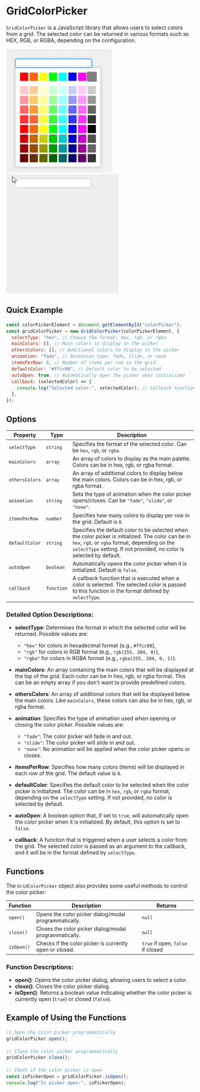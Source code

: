 ﻿# GridColorPicker

`GridColorPicker` is a JavaScript library that allows users to select colors from a grid. The selected color can be returned in various formats such as HEX, RGB, or RGBA, depending on the configuration.

![Preview GridColorPicker](images/GridColorPicker2.png)
![Preview GridColorPicker](images/GridColorPicker.gif)

## Quick Example

```js
const colorPickerElement = document.getElementById("colorPicker");
const gridColorPicker = new GridColorPicker(colorPickerElement, {
  selectType: "hex", // Choose the format: hex, rgb, or rgba
  mainColors: [], // Main colors to display in the picker
  othersColors: [], // Additional colors to display in the picker
  animation: "fade", // Animation type: fade, slide, or none
  itemsPerRow: 8, // Number of items per row in the grid
  defaultColor: "#ffcc00", // Default color to be selected
  autoOpen: true, // Automatically open the picker when initialized
  callback: (selectedColor) => {
    console.log("Selected color:", selectedColor); // Callback function to handle the selected color
  },
});
```

## Options

| Property       | Type       | Description                                                                                                                                                                                                                   |
| -------------- | ---------- | ----------------------------------------------------------------------------------------------------------------------------------------------------------------------------------------------------------------------------- |
| `selectType`   | `string`   | Specifies the format of the selected color. Can be `hex`, `rgb`, or `rgba`.                                                                                                                                                   |
| `mainColors`   | `array`    | An array of colors to display as the main palette. Colors can be in hex, rgb, or rgba format.                                                                                                                                 |
| `othersColors` | `array`    | An array of additional colors to display below the main colors. Colors can be in hex, rgb, or rgba format.                                                                                                                    |
| `animation`    | `string`   | Sets the type of animation when the color picker opens/closes. Can be `"fade"`, `"slide"`, or `"none"`.                                                                                                                       |
| `itemsPerRow`  | `number`   | Specifies how many colors to display per row in the grid. Default is `8`.                                                                                                                                                     |
| `defaultColor` | `string`   | Specifies the default color to be selected when the color picker is initialized. The color can be in `hex`, `rgb`, or `rgba` format, depending on the `selectType` setting. If not provided, no color is selected by default. |
| `autoOpen`     | `boolean`  | Automatically opens the color picker when it is initialized. Default is `false`.                                                                                                                                              |
| `callback`     | `function` | A callback function that is executed when a color is selected. The selected color is passed to this function in the format defined by `selectType`.                                                                           |

### Detailed Option Descriptions:

- **selectType**: Determines the format in which the selected color will be returned. Possible values are:

  - `"hex"` for colors in hexadecimal format (e.g., `#ffcc00`),
  - `"rgb"` for colors in RGB format (e.g., `rgb(255, 204, 0)`),
  - `"rgba"` for colors in RGBA format (e.g., `rgba(255, 204, 0, 1)`).

- **mainColors**: An array containing the main colors that will be displayed at the top of the grid. Each color can be in hex, rgb, or rgba format. This can be an empty array if you don't want to provide predefined colors.

- **othersColors**: An array of additional colors that will be displayed below the main colors. Like `mainColors`, these colors can also be in hex, rgb, or rgba format.

- **animation**: Specifies the type of animation used when opening or closing the color picker. Possible values are:

  - `"fade"`: The color picker will fade in and out.
  - `"slide"`: The color picker will slide in and out.
  - `"none"`: No animation will be applied when the color picker opens or closes.

- **itemsPerRow**: Specifies how many colors (items) will be displayed in each row of the grid. The default value is `8`.

- **defaultColor**: Specifies the default color to be selected when the color picker is initialized. The color can be in `hex`, `rgb`, or `rgba` format, depending on the `selectType` setting. If not provided, no color is selected by default.

- **autoOpen**: A boolean option that, if set to `true`, will automatically open the color picker when it is initialized. By default, this option is set to `false`.

- **callback**: A function that is triggered when a user selects a color from the grid. The selected color is passed as an argument to the callback, and it will be in the format defined by `selectType`.

## Functions

The `GridColorPicker` object also provides some useful methods to control the color picker:

| Function   | Description                                             | Returns                           |
| ---------- | ------------------------------------------------------- | --------------------------------- |
| `open()`   | Opens the color picker dialog/modal programmatically.   | `null`                            |
| `close()`  | Closes the color picker dialog/modal programmatically.  | `null`                            |
| `isOpen()` | Checks if the color picker is currently open or closed. | `true` if open, `false` if closed |

### Function Descriptions:

- **open()**: Opens the color picker dialog, allowing users to select a color.
- **close()**: Closes the color picker dialog.
- **isOpen()**: Returns a boolean value indicating whether the color picker is currently open (`true`) or closed (`false`).

## Example of Using the Functions

```js
// Open the color picker programmatically
gridColorPicker.open();

// Close the color picker programmatically
gridColorPicker.close();

// Check if the color picker is open
const isPickerOpen = gridColorPicker.isOpen();
console.log("Is picker open:", isPickerOpen);
```
